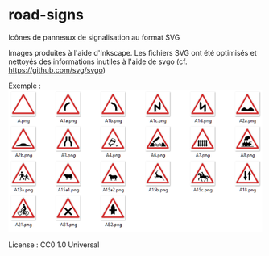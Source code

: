road-signs
==========

Icônes de panneaux de signalisation au format SVG

Images produites à l'aide d'Inkscape.
Les fichiers SVG ont été optimisés et nettoyés des informations inutiles à l'aide de svgo (cf. https://github.com/svg/svgo)

Exemple :
![Aperçu des panneaux de danger](https://raw.githubusercontent.com/bchartier/road-signs/master/france/danger/apercu.png)

License : CC0 1.0 Universal